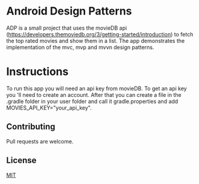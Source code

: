 # Android Design Patterns

ADP is a small project that uses the movieDB api (https://developers.themoviedb.org/3/getting-started/introduction) to fetch the top rated movies and show them in a list. The app demonstrates the implementation of the mvc, mvp and mvvn design patterns.

# Instructions

To run this app you will need an api key from movieDB. To get an api key you 'll need to create an account. After that you can create a file in the .gradle folder in your user folder and call it gradle.properties and add MOVIES_API_KEY="your_api_key".

## Contributing
Pull requests are welcome.

## License
[MIT](https://choosealicense.com/licenses/mit/)
